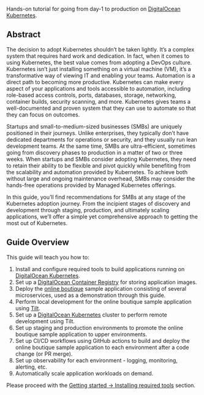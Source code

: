 Hands-on tutorial for going from day-1 to production on [DigitalOcean Kubernetes](https://docs.digitalocean.com/products/kubernetes/).

## Abstract

The decision to adopt Kubernetes shouldn’t be taken lightly. It’s a complex system that requires hard work and dedication. In fact, when it comes to using Kubernetes, the best value comes from adopting a DevOps culture. Kubernetes isn’t just installing something on a virtual machine (VM), it’s a transformative way of viewing IT and enabling your teams. Automation is a direct path to becoming more productive. Kubernetes can make every aspect of your applications and tools accessible to automation, including role-based access controls, ports, databases, storage, networking, container builds, security scanning, and more. Kubernetes gives teams a well-documented and proven system that they can use to automate so that they can focus on outcomes.

Startups and small-to-medium-sized businesses (SMBs) are uniquely positioned in their journeys. Unlike enterprises, they typically don’t have dedicated departments for operations or security, and they usually run lean development teams. At the same time, SMBs are ultra-efficient, sometimes going from discovery phases to production in a matter of two or three weeks. When startups and SMBs consider adopting Kubernetes, they need to retain their ability to be flexible and pivot quickly while benefiting from the scalability and automation provided by Kubernetes. To achieve both without large and ongoing maintenance overhead, SMBs may consider the hands-free operations provided by Managed Kubernetes offerings.

In this guide, you’ll find recommendations for SMBs at any stage of the Kubernetes adoption journey. From the incipient stages of discovery and development through staging, production, and ultimately scaling applications, we’ll offer a simple yet comprehensive approach to getting the most out of Kubernetes.

## Guide Overview

This guide will teach you how to:

1. Install and configure required tools to build applications running on [DigitalOcean Kubernetes](https://www.digitalocean.com/products/kubernetes).
2. Set up a [DigitalOcean Container Registry](https://docs.digitalocean.com/products/container-registry/) for storing application images.
3. Deploy the [online boutique](https://github.com/digitalocean/kubernetes-sample-apps/tree/master/microservices-demo) sample application consisting of several microservices, used as a demonstration through this guide.
4. Perform local development for the online boutique sample application using [Tilt](https://tilt.dev/).
5. Set up a [DigitalOcean Kubernetes](https://docs.digitalocean.com/products/kubernetes/) cluster to perform remote development using Tilt.
6. Set up staging and production environments to promote the online boutique sample application to upper environments.
7. Set up CI/CD workflows using GitHub actions to build and deploy the online boutique sample application to each environment after a code change (or PR merge).
8. Set up observability for each environment - logging, monitoring, alerting, etc.
9. Automatically scale application workloads on demand.

Please proceed with the [Getting started -> Installing required tools](installing-required-tools.md) section.
